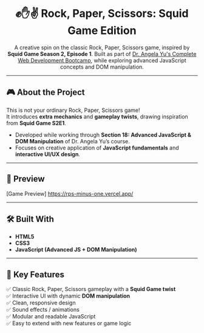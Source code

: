 <h1 align="center">✊✋✌️ Rock, Paper, Scissors: Squid Game Edition</h1>

<p align="center">
  A creative spin on the classic Rock, Paper, Scissors game, inspired by <strong>Squid Game Season 2, Episode 1</strong>.  
  Built as part of <a href="https://www.udemy.com/course/the-complete-web-development-bootcamp/" target="_blank">Dr. Angela Yu's Complete Web Development Bootcamp</a>, while exploring advanced JavaScript concepts and DOM manipulation.
</p>

---

## 🎮 About the Project

This is not your ordinary Rock, Paper, Scissors game!  
It introduces **extra mechanics** and **gameplay twists**, drawing inspiration from **Squid Game S2E1**.

- Developed while working through **Section 18: Advanced JavaScript & DOM Manipulation** of Dr. Angela Yu’s course.
- Focuses on creative application of **JavaScript fundamentals** and **interactive UI/UX design**.

---

## 📸 Preview

[Game Preview] https://rps-minus-one.vercel.app/

---

## 🛠️ Built With

- **HTML5**
- **CSS3**
- **JavaScript (Advanced JS + DOM Manipulation)**

---

## 🎯 Key Features

✅ Classic Rock, Paper, Scissors gameplay with a **Squid Game twist** <br>
✅ Interactive UI with dynamic **DOM manipulation**  <br>
✅ Clean, responsive design  <br>
✅ Sound effects / animations <br>
✅ Modular and readable JavaScript <br> 
✅ Easy to extend with new features or game logic

